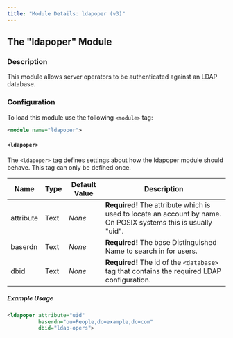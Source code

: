 ```yaml
---
title: "Module Details: ldapoper (v3)"
---
```


## The "ldapoper" Module

### Description

This module allows server operators to be authenticated against an LDAP database.

### Configuration

To load this module use the following `<module>` tag:

```xml
<module name="ldapoper">
```

#### `<ldapoper>`

The `<ldapoper>` tag defines settings about how the ldapoper module should behave. This tag can only be defined once.

Name         | Type    | Default Value | Description
------------ | ------- | ------------- | -----------
attribute    | Text    | *None*        | **Required!** The attribute which is used to locate an account by name. On POSIX systems this is usually "uid".
baserdn      | Text    | *None*        | **Required!** The base Distinguished Name to search in for users.
dbid         | Text    | *None*        | **Required!** The id of the `<database>` tag that contains the required LDAP configuration.

##### Example Usage

```xml
<ldapoper attribute="uid"
          baserdn="ou=People,dc=example,dc=com"
          dbid="ldap-opers">
```
